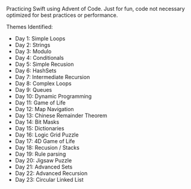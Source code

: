 Practicing Swift using Advent of Code.  Just for fun, code not necessary optimized for best practices or performance.

Themes Identified:
* Day 1: Simple Loops
* Day 2: Strings
* Day 3: Modulo
* Day 4: Conditionals
* Day 5: Simple Recusion
* Day 6: HashSets
* Day 7: Intermediate Recursion
* Day 8: Complex Loops
* Day 9: Queues
* Day 10: Dynamic Programming
* Day 11: Game of Life
* Day 12: Map Navigation
* Day 13: Chinese Remainder Theorem
* Day 14: Bit Masks
* Day 15: Dictionaries
* Day 16: Logic Grid Puzzle
* Day 17: 4D Game of Life
* Day 18: Recusion / Stacks
* Day 19: Rule parsing
* Day 20: Jigsaw Puzzle
* Day 21: Advanced Sets
* Day 22: Advanced Recursion
* Day 23: Circular Linked List